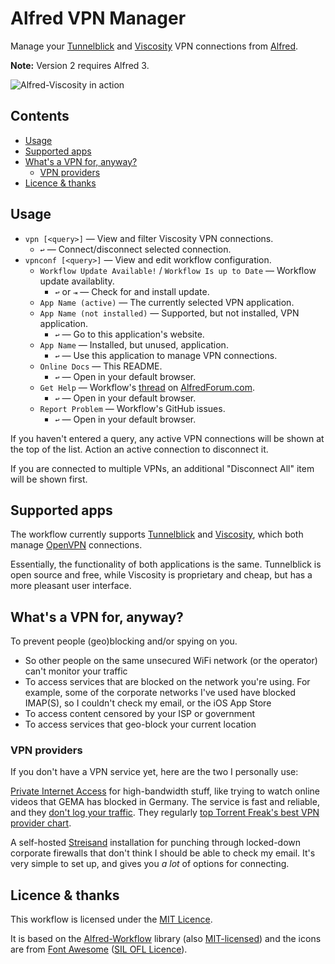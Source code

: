 
Alfred VPN Manager
==================

Manage your [Tunnelblick][tunnelblick] and [Viscosity][viscosity] VPN connections from [Alfred][alfred].

**Note:** Version 2 requires Alfred 3.

![Alfred-Viscosity in action][demo]

Contents
--------

<!-- MarkdownTOC autolink="true" bracket="round" depth="3" autoanchor="true" -->

- [Usage](#usage)
- [Supported apps](#supported-apps)
- [What's a VPN for, anyway?](#whats-a-vpn-for-anyway)
    - [VPN providers](#vpn-providers)
- [Licence & thanks](#licence--thanks)

<!-- /MarkdownTOC -->

<a name="usage"></a>
Usage
-----

- `vpn [<query>]` — View and filter Viscosity VPN connections.
    - `↩` — Connect/disconnect selected connection.
- `vpnconf [<query>]` — View and edit workflow configuration.
    - `Workflow Update Available!` / `Workflow Is up to Date` — Workflow update availablity.
        - `↩` or `⇥` — Check for and install update.
    - `App Name (active)` — The currently selected VPN application.
    - `App Name (not installed)` — Supported, but not installed, VPN application.
        - `↩` — Go to this application's website.
    - `App Name` — Installed, but unused, application.
        - `↩` — Use this application to manage VPN connections.
    - `Online Docs` — This README.
        - `↩` — Open in your default browser.
    - `Get Help` — Workflow's [thread][forum-thread] on [AlfredForum.com][forum].
        - `↩` — Open in your default browser.
    - `Report Problem` — Workflow's GitHub issues.
        - `↩` — Open in your default browser.

If you haven't entered a query, any active VPN connections will be shown at the top of the list. Action an active connection to disconnect it.

If you are connected to multiple VPNs, an additional "Disconnect All" item will be shown first.


<a name="supported-apps"></a>
Supported apps
--------------

The workflow currently supports [Tunnelblick][tunnelblick] and [Viscosity][viscosity], which both manage [OpenVPN][openvpn] connections.

Essentially, the functionality of both applications is the same. Tunnelblick is open source and free, while Viscosity is proprietary and cheap, but has a more pleasant user interface.


<a name="whats-a-vpn-for-anyway"></a>
What's a VPN for, anyway?
-------------------------

To prevent people (geo)blocking and/or spying on you.

- So other people on the same unsecured WiFi network (or the operator) can't monitor your traffic
- To access services that are blocked on the network you're using. For example, some of the corporate networks I've used have blocked IMAP(S), so I couldn't check my email, or the iOS App Store
- To access content censored by your ISP or government
- To access services that geo-block your current location


<a name="vpn-providers"></a>
### VPN providers ###

If you don't have a VPN service yet, here are the two I personally use:

[Private Internet Access][pia] for high-bandwidth stuff, like trying to watch online videos that GEMA has blocked in Germany. The service is fast and reliable, and they [don't log your traffic][pia-nologging]. They regularly [top Torrent Freak's best VPN provider chart][torrentfreak-chart].

A self-hosted [Streisand][streisand] installation for punching through locked-down corporate firewalls that don't think I should be able to check my email. It's very simple to set up, and gives you *a lot* of options for connecting.


<a name="licence--thanks"></a>
Licence & thanks
----------------

This workflow is licensed under the [MIT Licence][mit].

It is based on the [Alfred-Workflow][aw] library (also [MIT-licensed][mit]) and the icons are from [Font Awesome][font-awesome] ([SIL OFL Licence][sil-ofl]).


[demo]: https://github.com/deanishe/alfred-viscosity/raw/master/demo.gif  "Alfred-Viscosity in action"
[tunnelblick]: https://tunnelblick.net
[viscosity]: https://www.sparklabs.com/viscosity/
[font-awesome]: http://fontawesome.io/
[alfred]: http://www.alfredapp.com/
[forum]: https://www.alfredforum.com/
[forum-thread]: https://www.alfredforum.com/topic/7333-viscosity-vpn-connection-manager/
[aw]: http://www.deanishe.net/alfred-workflow/
[mit]: http://opensource.org/licenses/MIT
[openvpn]: https://openvpn.net/
[openvpn-wiki]: https://en.wikipedia.org/wiki/OpenVPN
[pia]: https://www.privateinternetaccess.com
[pia-nologging]: https://torrentfreak.com/vpn-providers-no-logging-claims-tested-in-fbi-case-160312/
[streisand]: https://github.com/StreisandEffect/streisand
[torrentfreak-chart]: https://torrentfreak.com/vpn-services-anonymous-review-2017-170304/
[sil-ofl]: http://scripts.sil.org/cms/scripts/page.php?site_id=nrsi&id=OFL

